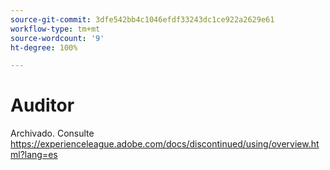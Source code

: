 ```yaml
---
source-git-commit: 3dfe542bb4c1046efdf33243dc1ce922a2629e61
workflow-type: tm+mt
source-wordcount: '9'
ht-degree: 100%

---
```

# Auditor

Archivado. Consulte https://experienceleague.adobe.com/docs/discontinued/using/overview.html?lang=es